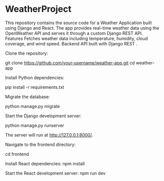 # WeatherProject
This repository contains the source code for a Weather Application built using Django and React. The app provides real-time weather data using the OpenWeather API and serves it through a custom Django REST API.  Features Fetches weather data including temperature, humidity, cloud coverage, and wind speed. Backend API built with Django REST .


Clone the repository:

git clone https://github.com/your-username/weather-app.git
cd weather-app


Install Python dependencies:

pip install -r requirements.txt



Migrate the database:

python manage.py migrate


Start the Django development server:

python manage.py runserver


The server will run at http://127.0.0.1:8000/.



Navigate to the frontend directory:

cd frontend


Install React dependencies:
npm install




Start the React development server:
npm run dev
